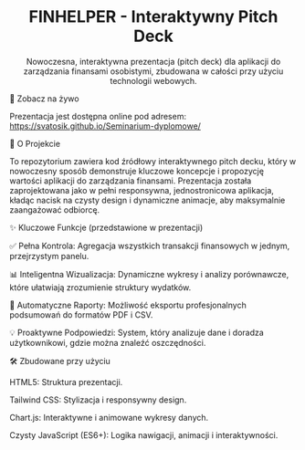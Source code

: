 <p align="center">
</p>

<h1 align="center">FINHELPER - Interaktywny Pitch Deck</h1>

<p align="center">
Nowoczesna, interaktywna prezentacja (pitch deck) dla aplikacji do zarządzania finansami osobistymi, zbudowana w całości przy użyciu technologii webowych.
</p>


🚀 Zobacz na żywo

Prezentacja jest dostępna online pod adresem: https://svatosik.github.io/Seminarium-dyplomowe/

🎯 O Projekcie

To repozytorium zawiera kod źródłowy interaktywnego pitch decku, który w nowoczesny sposób demonstruje kluczowe koncepcje i propozycję wartości aplikacji do zarządzania finansami. Prezentacja została zaprojektowana jako w pełni responsywna, jednostronicowa aplikacja, kładąc nacisk na czysty design i dynamiczne animacje, aby maksymalnie zaangażować odbiorcę.

✨ Kluczowe Funkcje (przedstawione w prezentacji)

✅ Pełna Kontrola: Agregacja wszystkich transakcji finansowych w jednym, przejrzystym panelu.

📊 Inteligentna Wizualizacja: Dynamiczne wykresy i analizy porównawcze, które ułatwiają zrozumienie struktury wydatków.

📄 Automatyczne Raporty: Możliwość eksportu profesjonalnych podsumowań do formatów PDF i CSV.

💡 Proaktywne Podpowiedzi: System, który analizuje dane i doradza użytkownikowi, gdzie można znaleźć oszczędności.

🛠️ Zbudowane przy użyciu

HTML5: Struktura prezentacji.

Tailwind CSS: Stylizacja i responsywny design.

Chart.js: Interaktywne i animowane wykresy danych.

Czysty JavaScript (ES6+): Logika nawigacji, animacji i interaktywności.
